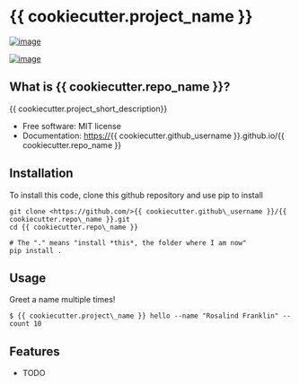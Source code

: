 {{ cookiecutter.project\_name }}
================================

[![image](https://img.shields.io/travis/%7B%7B%20cookiecutter.github_username%20%7D%7D/%7B%7B%20cookiecutter.repo_name%20%7D%7D.svg)](https://travis-ci.org/%7B%7B%20cookiecutter.github_username%20%7D%7D/%7B%7B%20cookiecutter.repo_name%20%7D%7D)

[![image](https://img.shields.io/pypi/v/%7B%7B%20cookiecutter.repo_name%20%7D%7D.svg)](https://pypi.python.org/pypi/%7B%7B%20cookiecutter.repo_name%20%7D%7D)

What is {{ cookiecutter.repo\_name }}?
--------------------------------------

{{ cookiecutter.project\_short\_description}}

-   Free software: MIT license
-   Documentation: <https://>{{ cookiecutter.github\_username }}.github.io/{{ cookiecutter.repo\_name }}

Installation
------------

To install this code, clone this github repository and use pip to install

```
git clone <https://github.com/>{{ cookiecutter.github\_username }}/{{ cookiecutter.repo\_name }}.git 
cd {{ cookiecutter.repo\_name }} 

# The "." means "install *this*, the folder where I am now"
pip install . 
```

Usage
-----

Greet a name multiple times!

```
$ {{ cookiecutter.project\_name }} hello --name "Rosalind Franklin" --count 10 
```


Features
--------

-   TODO

